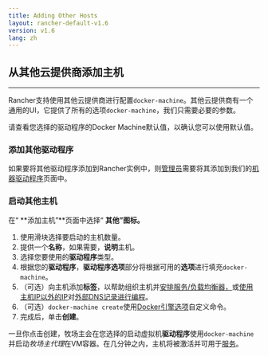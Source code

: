```yaml
---
title: Adding Other Hosts
layout: rancher-default-v1.6
version: v1.6
lang: zh
---
```


## 从其他云提供商添加主机

------

Rancher支持使用其他云提供商进行配置`docker-machine`。其他云提供商有一个通用的UI，它提供了所有的选项`docker-machine`，我们只需要必要的参数。

请查看您选择的驱动程序的Docker Machine默认值，以确认您可以使用默认值。

### 添加其他驱动程序

如果要将其他驱动程序添加到Rancher实例中，则[管理员](https://github.com/rancher/rancher.github.io/blob/master/rancher/v1.6/cn/hosts/other/%7B%7Bsite.baseurl%7D%7D/rancher/%7B%7Bpage.version%7D%7D/%7B%7Bpage.lang%7D%7D/configuration/accounts/#admin)需要将其添加到我们的[机器驱动程序](https://github.com/rancher/rancher.github.io/blob/master/rancher/v1.6/cn/hosts/other/%7B%7Bsite.baseurl%7D%7D/rancher/%7B%7Bpage.version%7D%7D/%7B%7Bpage.lang%7D%7D/configuration/machine-drivers)页面中。

### 启动其他主机

在“ **添加主机”**页面中选择“ **其他”**图标。****

1. 使用滑块选择要启动的主机数量。
2. 提供一个**名称**，如果需要，**说明**主机。
3. 选择您要使用的**驱动程序**类型。
4. 根据您的**驱动程序**，**驱动程序选项**部分将根据可用的**选项**进行填充`docker-machine`。
5. （可选）向主机添加**标签**，以帮助组织主机并[安排服务/负载均衡器，](https://github.com/rancher/rancher.github.io/blob/master/rancher/v1.6/cn/hosts/other/%7B%7Bsite.baseurl%7D%7D/rancher/%7B%7Bpage.version%7D%7D/%7B%7Bpage.lang%7D%7D/cattle/scheduling)或[使用主机IP以外的IP](https://github.com/rancher/rancher.github.io/blob/master/rancher/v1.6/cn/hosts/other/%7B%7Bsite.baseurl%7D%7D/rancher/%7B%7Bpage.version%7D%7D/%7B%7Bpage.lang%7D%7D/cattle/external-dns-service/#using-a-specific-ip-for-external-dns)对[外部DNS记录进行编程](https://github.com/rancher/rancher.github.io/blob/master/rancher/v1.6/cn/hosts/other/%7B%7Bsite.baseurl%7D%7D/rancher/%7B%7Bpage.version%7D%7D/%7B%7Bpage.lang%7D%7D/cattle/external-dns-service/#using-a-specific-ip-for-external-dns)。
6. （可选）`docker-machine create`使用[Docker引擎选项](https://docs.docker.com/machine/refercnce/create/#specifying-configuration-options-for-the-created-docker-cngine)自定义命令。
7. 完成后，单击**创建**。

一旦你点击创建，牧场主会在您选择的启动虚拟机**驱动程序**使用`docker-machine`并启动*牧场主代理*在VM容器。在几分钟之内，主机将被激活并可用于[服务](https://github.com/rancher/rancher.github.io/blob/master/rancher/v1.6/cn/hosts/other/%7B%7Bsite.baseurl%7D%7D/rancher/%7B%7Bpage.version%7D%7D/%7B%7Bpage.lang%7D%7D/cattle/adding-services)。